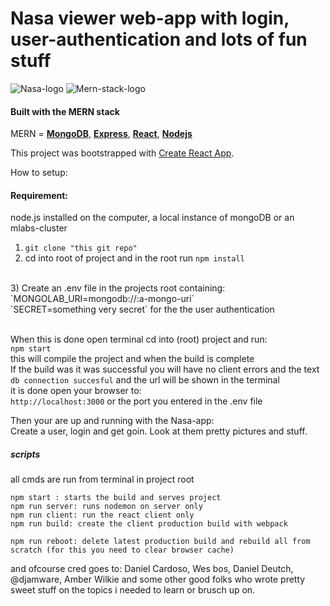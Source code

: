 # Nasa viewer web-app with login, user-authentication and lots of fun stuff
![Nasa-logo](https://www.nasa.gov/sites/all/themes/custom/nasatwo/images/nasa-logo.svg)
![Mern-stack-logo](http://www.codeimmersives.com/images/logos/MERN/MERN-Logo-4-pack.jpg)
#### Built with the MERN stack
MERN = [**MongoDB**](https://www.mongodb.com/), [**Express**](https://expressjs.com/), [**React**](https://reactjs.org/), [**Nodejs**](https://nodejs.org/)

This project was bootstrapped with [Create React App](https://github.com/facebookincubator/create-react-app).


How to setup:

#### Requirement:
node.js installed on the computer, a local instance of mongoDB or an mlabs-cluster
<br/>
1) `git clone "this git repo"`<br/>
2) cd into root of project and in the root run `npm install`
<br/>
3) Create an .env file in the projects root containing: <br/>
`MONGOLAB_URI=mongodb://<user>:<password>a-mongo-uri`<br/>
`SECRET=something very secret` for the the user authentication<br/><br/>

When this is done open terminal cd into (root) project and run:<br/>
`npm start` <br/> 
this will compile the project and when the build is complete <br/>
If the build was it was successful you will have no client errors and the text <br/>`db connection succesful` and the url will be shown in the terminal<br/>
it is done open your browser to:<br/>
`http://localhost:3000` or the port you entered in the .env file
<br/>

Then your are up and running with the Nasa-app:<br/>
Create a user, login and get goin. Look at them pretty pictures and stuff.


##### scripts
all cmds are run from terminal in project root
```
npm start : starts the build and serves project
npm run server: runs nodemon on server only
npm run client: run the react client only
npm run build: create the client production build with webpack

npm run reboot: delete latest production build and rebuild all from scratch (for this you need to clear browser cache)
```

and ofcourse cred goes to:
Daniel Cardoso, Wes bos, Daniel Deutch, @djamware, Amber Wilkie and some other good folks who wrote pretty sweet stuff on the topics i needed to learn or brusch up on.
